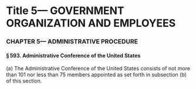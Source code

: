 
# Title 5— GOVERNMENT ORGANIZATION AND EMPLOYEES
### CHAPTER 5— ADMINISTRATIVE PROCEDURE
#### § 593. Administrative Conference of the United States

(a) The Administrative Conference of the United States consists of not more than 101 nor less than 75 members appointed as set forth in subsection (b) of this section.
